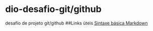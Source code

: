 # dio-desafio-git/github
desafio de projeto git/github
##Links úteis
[Sintaxe básica Markdown](https://www.markdownguide.org/basic-syntax/)
